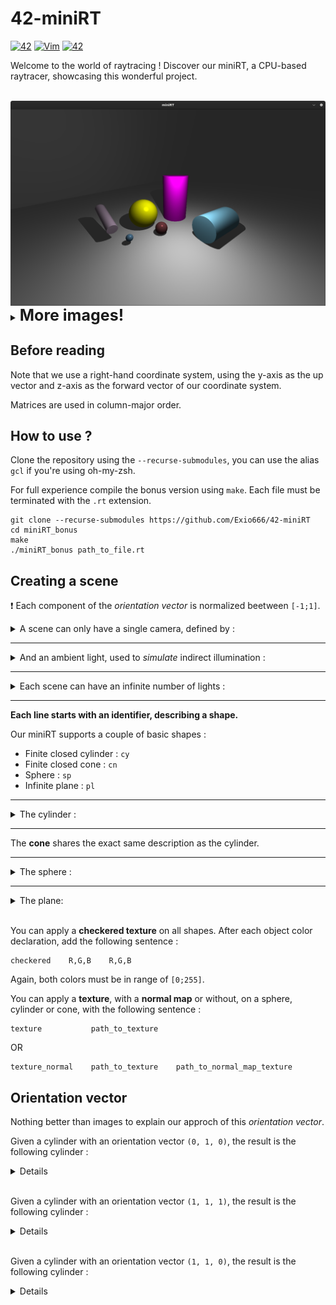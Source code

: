 # 42-miniRT

[![42](https://img.shields.io/badge/42-common_core-green.svg)](https://shields.io/)
[![Vim](https://img.shields.io/badge/--019733?logo=vim)](https://www.vim.org/)
[![42](https://img.shields.io/badge/Made%20in%20-C-blue.svg)](https://shields.io/)

Welcome to the world of raytracing ! Discover our miniRT, a CPU-based raytracer, showcasing this wonderful project.

<br>

<img src="screenshot/primitives.png" width=900 align=middle />
<br>
<details>
<summary><b style="font-size:25px">More images!</b></summary>
A chamber with multiple lights, checkered texture, cone and cylinder...
<img src="screenshot/chamber.png" width=900 />
Light synthesis example with a red, green, and blue light.
<img src="screenshot/light_synthesis.png" width=900 />
The raytracer also support bump mapping. Here's a moon with a normal map applied.
<img src="screenshot/moon_bump_map.png" width=900 />
With multiple planets...
<img src="screenshot/space.png" width=900 />
A little guy made out of multiple shapes...
<img src="screenshot/guy.png" width=900 />

</details>

## Before reading

Note that we use a right-hand coordinate system, using the y-axis as the up vector and z-axis as the forward vector of our coordinate system.

Matrices are used in column-major order.

## How to use ?

Clone the repository using the `--recurse-submodules`, you can use the alias `gcl` if you're using oh-my-zsh.

For full experience compile the bonus version using `make`.
Each file must be terminated with the `.rt` extension.

```
git clone --recurse-submodules https://github.com/Exio666/42-miniRT
cd miniRT_bonus
make
./miniRT_bonus path_to_file.rt
```

## Creating a scene
:exclamation: Each component of the *orientation vector* is normalized beetween `[-1;1]`.

<details>
<summary> A scene can only have a single camera, defined by : </summary>

```
C xPos,yPos,zPos xDir,yDir,zDir   FOV
```
`Pos` is a point describing the camera position.

`Dir` is a vector orienting the camera.

`FOV` is the field of view.
</details>

***

<details>
<summary> And an ambient light, used to <i>simulate</i> indirect illumination : </summary>

```
A   Ratio   R,G,B
```

`Ratio` is the intensity of the light, between range `[0;1]`.

`R,G,B` is the color of the ambiant light, each component is between range `[0;255]`. 
</details>

***

<details>
<summary>Each scene can have an infinite number of lights :</summary>

```
L   xPos,yPos,zPos   Ratio   R,G,B
```

`Pos` is a point describing the light position.

`Ratio` is the intensity of the light, between range `[0;1]`.

`R,G,B` is the color of the ambiant light, each component is between range `[0;255]`. 
</details>

***

**Each line starts with an identifier, describing a shape.**

Our miniRT supports a couple of basic shapes :

* Finite closed cylinder : `cy`
* Finite closed cone : `cn`
* Sphere : `sp`
* Infinite plane : `pl`

***

<details>
	<summary>The cylinder :</summary>

```
cy    xPos,yPos,zPos    xDir,yDir,zDir    Lenght    Diameter    R,G,B
```

`Pos` is a point describing the cylinder position.

`Dir` is a vector orienting the cylinder.

`R,G,B` is the color of the cylinder, each component is between range `[0;255]`. 

`Lenght` and `Diameter` cannot be negative.
</details>

***

The **cone** shares the exact same description as the cylinder.

***

<details>
<summary>The sphere :</summary>

```
sp    xPos,yPos,zPos    Radius    R,G,B
```

`Pos` is a point describing the sphere position.

`R,G,B` is the color of the sphere, each component is between range `[0;255]`. 

`Radius` is the radius of the sphere.
</details>

***

<details>
	<summary>The plane:</summary>

```
pl    xPos,yPos,zPos    xDir,yDir,zDir    R,G,B
```

`Pos` is a point describing the plane position.

`Dir` is a vector orienting the plane.

`R,G,B` is the color of the plane, each component is between range `[0;255]`. 
</details>
<br>

You can apply a **checkered texture** on all shapes. After each object color declaration, add the following sentence :

```
checkered    R,G,B    R,G,B
```

Again, both colors must be in range of `[0;255]`. 

You can apply a **texture**, with a **normal map** or without, on a sphere, cylinder or cone,  with the following sentence :


```
texture           path_to_texture
```
OR
```
texture_normal    path_to_texture    path_to_normal_map_texture
```

## Orientation vector

Nothing better than images to explain our approch of this *orientation vector*.

Given a cylinder with an orientation vector `(0, 1, 0)`, the result is the following cylinder :

<details>
	<img src="screenshot/up_cylinder.png" width=800/>
</details>
<br>

Given a cylinder with an orientation vector `(1, 1, 1)`, the result is the following cylinder :
<br>
<details>
	<img src="screenshot/diag_cylinder.png" width=800/>
</details>
<br>

Given a cylinder with an orientation vector `(1, 1, 0)`, the result is the following cylinder :
<br>
<details>
	<img src="screenshot/diag_cylinder_no_z.png" width=800/>
</details>
